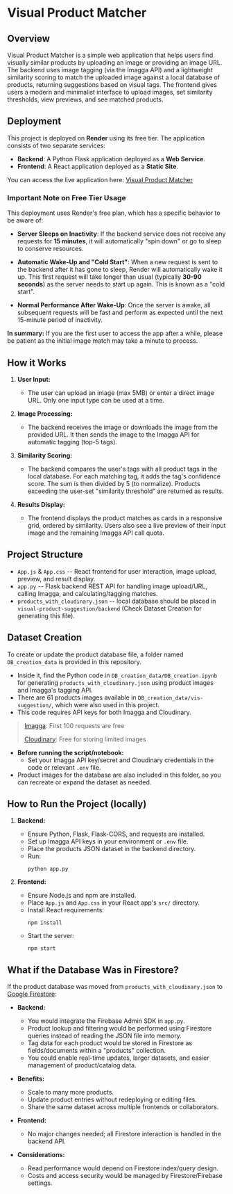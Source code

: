 # Visual Product Matcher

## Overview

Visual Product Matcher is a simple web application that helps users find visually similar products by uploading an image or providing an image URL. The backend uses image tagging (via the Imagga API) and a lightweight similarity scoring to match the uploaded image against a local database of products, returning suggestions based on visual tags. The frontend gives users a modern and minimalist interface to upload images, set similarity thresholds, view previews, and see matched products.


## Deployment

This project is deployed on **Render** using its free tier. The application consists of two separate services:

-   **Backend**: A Python Flask application deployed as a **Web Service**.
-   **Frontend**: A React application deployed as a **Static Site**.

You can access the live application here: [Visual Product Matcher](https://visual-product-suggestion-1.onrender.com/)

### Important Note on Free Tier Usage

This deployment uses Render's free plan, which has a specific behavior to be aware of:

-   **Server Sleeps on Inactivity**: If the backend service does not receive any requests for **15 minutes**, it will automatically "spin down" or go to sleep to conserve resources.

-   **Automatic Wake-Up and "Cold Start"**: When a new request is sent to the backend after it has gone to sleep, Render will automatically wake it up. This first request will take longer than usual (typically **30-90 seconds**) as the server needs to start up again. This is known as a "cold start".

-   **Normal Performance After Wake-Up**: Once the server is awake, all subsequent requests will be fast and perform as expected until the next 15-minute period of inactivity.

**In summary:** If you are the first user to access the app after a while, please be patient as the initial image match may take a minute to process.


## How it Works

1. **User Input:**
   - The user can upload an image (max 5MB) or enter a direct image URL. Only one input type can be used at a time.

2. **Image Processing:**
   - The backend receives the image or downloads the image from the provided URL. It then sends the image to the Imagga API for automatic tagging (top-5 tags).

3. **Similarity Scoring:**
   - The backend compares the user's tags with all product tags in the local database. For each matching tag, it adds the tag's confidence score. The sum is then divided by 5 (to normalize). Products exceeding the user-set "similarity threshold" are returned as results.

4. **Results Display:**
   - The frontend displays the product matches as cards in a responsive grid, ordered by similarity. Users also see a live preview of their input image and the remaining Imagga API call quota.

## Project Structure

- `App.js` & `App.css` -- React frontend for user interaction, image upload, preview, and result display.
- `app.py` -- Flask backend REST API for handling image upload/URL, calling Imagga, and calculating/tagging matches.
- `products_with_cloudinary.json` -- local database should be placed in `visual-product-suggestion/backend` (Check Dataset Creation for generating this file).

## Dataset Creation

To create or update the product database file, a folder named `DB_creation_data` is provided in this repository.
- Inside it, find the Python code in `DB_creation_data/DB_creation.ipynb` for generating `products_with_cloudinary.json` using product images and Imagga's tagging API.
- There are 61 products images available in `DB_creation_data/vis-suggestion/`, which were also used in this project.
- This code requires API keys for both Imagga and Cloudinary.

> [Imagga](https://imagga.com/): First 100 requests are free
>
> [Cloudinary](https://cloudinary.com/): Free for storing limited images

- **Before running the script/notebook:**
  - Set your Imagga API key/secret and Cloudinary credentials in the code or relevant `.env` file.
- Product images for the database are also included in this folder, so you can recreate or expand the dataset as needed.

## How to Run the Project (locally)

1. **Backend:**
   - Ensure Python, Flask, Flask-CORS, and requests are installed.
   - Set up Imagga API keys in your environment or `.env` file.
   - Place the products JSON dataset in the backend directory.
   - Run:
     ```
     python app.py
     ```

2. **Frontend:**
   - Ensure Node.js and npm are installed.
   - Place `App.js` and `App.css` in your React app's `src/` directory.
   - Install React requirements:
     ```
     npm install
     ```
   - Start the server:
     ```
     npm start
     ```

## What if the Database Was in Firestore?

If the product database was moved from `products_with_cloudinary.json` to [Google Firestore](https://firebase.google.com/docs/firestore):

- **Backend:**
  - You would integrate the Firebase Admin SDK in `app.py`.
  - Product lookup and filtering would be performed using Firestore queries instead of reading the JSON file into memory.
  - Tag data for each product would be stored in Firestore as fields/documents within a "products" collection.
  - You could enable real-time updates, larger datasets, and easier management of product/catalog data.

- **Benefits:**
  - Scale to many more products.
  - Update product entries without redeploying or editing files.
  - Share the same dataset across multiple frontends or collaborators.

- **Frontend:**
  - No major changes needed; all Firestore interaction is handled in the backend API.

- **Considerations:**
  - Read performance would depend on Firestore index/query design.
  - Costs and access security would be managed by Firestore/Firebase settings.